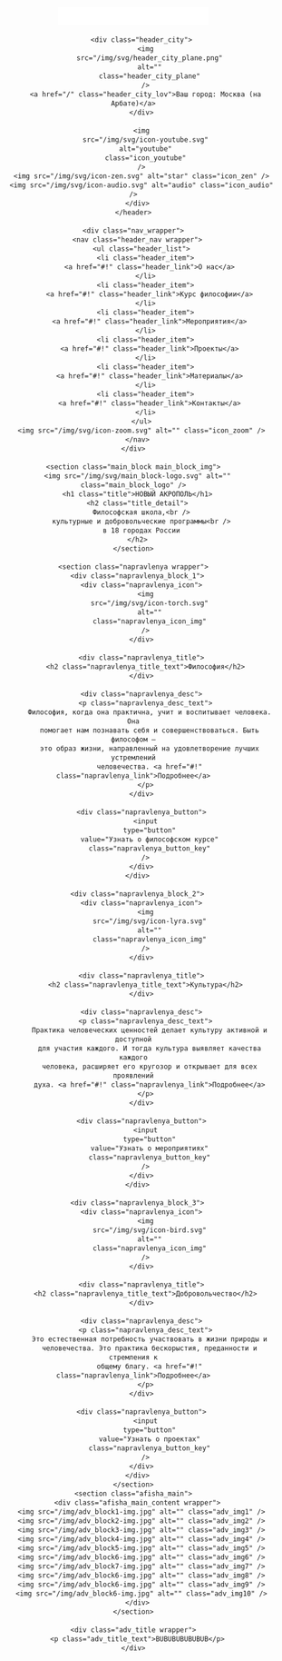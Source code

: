 <!DOCTYPE html>
<html lang="ru">
  <head>
    <meta charset="UTF-8" />
    <meta name="viewport" content="width=device-width, initial-scale=1.0" />
    <title>Новый Акрополь :: Москва :: cайт Нового Акрополя в Москве</title>
    <link rel="stylesheet" type="text/css" href="css/style.css" />
  </head>
  <body>
    <header class="header">
      <div class="header_wrapper wrapper">
        <div class="header_logo">
          <a href="/" class="header_logo_link">
            <img
              src="/img/svg/na-logo.png"
              alt="Новый Акрополь :: Москва :: cайт Нового Акрополя в Москве"
              class="header_logo-pic"
            />
          </a>
        </div>

        <div class="header_city">
          <img
            src="/img/svg/header_city_plane.png"
            alt=""
            class="header_city_plane"
          />
          <a href="/" class="header_city_lov">Ваш город: Москва (на Арбате)</a>
        </div>

        <img
          src="/img/svg/icon-youtube.svg"
          alt="youtube"
          class="icon_youtube"
        />
        <img src="/img/svg/icon-zen.svg" alt="star" class="icon_zen" />
        <img src="/img/svg/icon-audio.svg" alt="audio" class="icon_audio" />
      </div>
    </header>

    <div class="nav_wrapper">
      <nav class="header_nav wrapper">
        <ul class="header_list">
          <li class="header_item">
            <a href="#!" class="header_link">О нас</a>
          </li>
          <li class="header_item">
            <a href="#!" class="header_link">Курс философии</a>
          </li>
          <li class="header_item">
            <a href="#!" class="header_link">Мероприятия</a>
          </li>
          <li class="header_item">
            <a href="#!" class="header_link">Проекты</a>
          </li>
          <li class="header_item">
            <a href="#!" class="header_link">Материалы</a>
          </li>
          <li class="header_item">
            <a href="#!" class="header_link">Контакты</a>
          </li>
        </ul>
        <img src="/img/svg/icon-zoom.svg" alt="" class="icon_zoom" />
      </nav>
    </div>

    <section class="main_block main_block_img">
      <img src="/img/svg/main_block-logo.svg" alt="" class="main_block_logo" />
      <h1 class="title">НОВЫЙ АКРОПОЛЬ</h1>
      <h2 class="title_detail">
        Философская школа,<br />
        культурные и добровольческие программы<br />
        в 18 городах России
      </h2>
    </section>

    <section class="napravlenya wrapper">
      <div class="napravlenya_block_1">
        <div class="napravlenya_icon">
          <img
            src="/img/svg/icon-torch.svg"
            alt=""
            class="napravlenya_icon_img"
          />
        </div>

        <div class="napravlenya_title">
          <h2 class="napravlenya_title_text">Философия</h2>
        </div>

        <div class="napravlenya_desc">
          <p class="napravlenya_desc_text">
            Философия, когда она практична, учит и воспитывает человека. Она
            помогает нам познавать себя и совершенствоваться. Быть философом —
            это образ жизни, направленный на удовлетворение лучших устремлений
            человечества. <a href="#!" class="napravlenya_link">Подробнее</a>
          </p>
        </div>

        <div class="napravlenya_button">
          <input
            type="button"
            value="Узнать о философском курсе"
            class="napravlenya_button_key"
          />
        </div>
      </div>

      <div class="napravlenya_block_2">
        <div class="napravlenya_icon">
          <img
            src="/img/svg/icon-lyra.svg"
            alt=""
            class="napravlenya_icon_img"
          />
        </div>

        <div class="napravlenya_title">
          <h2 class="napravlenya_title_text">Культура</h2>
        </div>

        <div class="napravlenya_desc">
          <p class="napravlenya_desc_text">
            Практика человеческих ценностей делает культуру активной и доступной
            для участия каждого. И тогда культура выявляет качества каждого
            человека, расширяет его кругозор и открывает для всех проявлений
            духа. <a href="#!" class="napravlenya_link">Подробнее</a>
          </p>
        </div>

        <div class="napravlenya_button">
          <input
            type="button"
            value="Узнать о мероприятиях"
            class="napravlenya_button_key"
          />
        </div>
      </div>

      <div class="napravlenya_block_3">
        <div class="napravlenya_icon">
          <img
            src="/img/svg/icon-bird.svg"
            alt=""
            class="napravlenya_icon_img"
          />
        </div>

        <div class="napravlenya_title">
          <h2 class="napravlenya_title_text">Добровольчество</h2>
        </div>

        <div class="napravlenya_desc">
          <p class="napravlenya_desc_text">
            Это естественная потребность участвовать в жизни природы и
            человечества. Это практика бескорыстия, преданности и стремления к
            общему благу. <a href="#!" class="napravlenya_link">Подробнее</a>
          </p>
        </div>

        <div class="napravlenya_button">
          <input
            type="button"
            value="Узнать о проектах"
            class="napravlenya_button_key"
          />
        </div>
      </div>
    </section>
    <section class="afisha_main">
      <div class="afisha_main_content wrapper">
        <img src="/img/adv_block1-img.jpg" alt="" class="adv_img1" />
        <img src="/img/adv_block2-img.jpg" alt="" class="adv_img2" />
        <img src="/img/adv_block3-img.jpg" alt="" class="adv_img3" />
        <img src="/img/adv_block4-img.jpg" alt="" class="adv_img4" />
        <img src="/img/adv_block5-img.jpg" alt="" class="adv_img5" />
        <img src="/img/adv_block6-img.jpg" alt="" class="adv_img6" />
        <img src="/img/adv_block7-img.jpg" alt="" class="adv_img7" />
        <img src="/img/adv_block6-img.jpg" alt="" class="adv_img8" />
        <img src="/img/adv_block6-img.jpg" alt="" class="adv_img9" />
        <img src="/img/adv_block6-img.jpg" alt="" class="adv_img10" />
      </div>
    </section>

    <div class="adv_title wrapper">
      <p class="adv_title_text">BUBUBUBUBUBUB</p>
    </div>
  </body>
</html>
